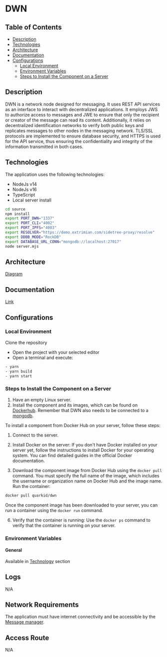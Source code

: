 # DWN

## Table of Contents
- [Description](#description)
- [Technologies](#technologies)
- [Architecture](#architecture)
- [Documentation](#documentation)
- [Configurations](#configurations)
  - [Local Environment](#local-environment)
  - [Environment Variables](#environment-variables)
  - [Steps to Install the Component on a Server](#steps-to-install-the-component-on-a-server)

## Description

DWN is a network node designed for messaging. It uses REST API services as an interface to interact with decentralized applications. It employs JWS to authorize access to messages and JWE to ensure that only the recipient or creator of the message can read its content. Additionally, it relies on decentralized identification networks to verify both public keys and replicates messages to other nodes in the messaging network. TLS/SSL protocols are implemented to ensure database security, and HTTPS is used for the API service, thus ensuring the confidentiality and integrity of the information transmitted in both cases.

## Technologies

The application uses the following technologies:

- NodeJs v14
- NodeJs v16
- TypeScript
- Local server install
```bash
cd source
npm install
export PORT_DWN="1337"
export PORT_CLI="4002"
export PORT_IPFS="4003"
export RESOLVER="https://demo.extrimian.com/sidetree-proxy/resolve"
export DDBB_MODE="RockDB"
export DATABASE_URL_CONN="mongodb://localhost:27017"
node server.mjs
```

## Architecture
[Diagram](https://docs.quarkid.org/en/Arquitectura/)

## Documentation
[Link](https://docs.quarkid.org/en/Arquitectura/componentes/)

## Configurations

### Local Environment

Clone the repository

- Open the project with your selected editor
- Open a terminal and execute:

```bash
- yarn
- yarn build
- yarn start
```

### Steps to Install the Component on a Server

1. Have an empty Linux server.
2. Install the component and its images, which can be found on [Dockerhub](https://hub.docker.com/r/quarkid/dwn). Remember that DWN also needs to be connected to a [mongodb](https://github.com/gcba/dwn/tree/master#tecnolog%C3%ADas-1).

To install a component from Docker Hub on your server, follow these steps:

1. Connect to the server.

2. Install Docker on the server:
If you don't have Docker installed on your server yet, follow the instructions to install Docker for your operating system. You can find detailed guides in the official Docker documentation.

3. Download the component image from Docker Hub using the `docker pull` command. You must specify the full name of the image, which includes the username or organization name on Docker Hub and the image name. Run the container:

```bash
docker pull quarkid/dwn
```

Once the component image has been downloaded to your server, you can run a container using the `docker run` command.

6. Verify that the container is running:
Use the `docker ps` command to verify that the container is running on your server.

### Environment Variables

#### General

Available in [Technology](#technologies) section

## Logs

N/A

## Network Requirements

The application must have internet connectivity and be accessible by the [Message manager](https://github.com/ssi-quarkid/message-manager).

## Access Route

N/A
